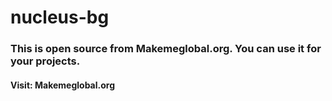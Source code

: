 # nucleus-bg

### This is open source from Makemeglobal.org. You can use it for your projects.
#### Visit: Makemeglobal.org
